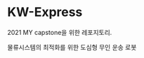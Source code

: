 # KW-Express

2021 MY capstone을 위한 레포지토리.


<!-- ![Diagram](doc/System.drawio.svg) -->

물류시스템의 최적화를 위한 도심형 무인 운송 로봇

